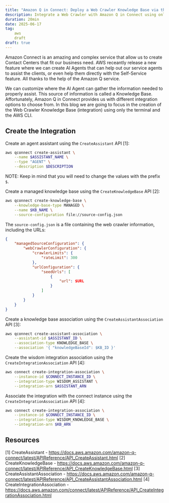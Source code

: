 ```yaml
---
title: "Amazon Q in Connect: Deploy a Web Crawler Knowledge Base via the AWS CLI"
description: Integrate a Web Crawler with Amazon Q in Connect using only the terminal.
duration: 20min
date: 2025-06-17
tag: 
    aws
    draft
draft: true
---
```


Amazon Connect is an amazing and complex service that allow us to create Contact Centers that fit our business need. AWS receantly release a new feature where we can create AI Agents that can help out our service agents to assist the clients, or even help them directly with the Self-Service feature. All thanks to the help of the Amazon Q service.

We can customize where the AI Agent can gather the information needed to properly assist. This source of information is called a Knowledge Base. Affortunately, Amazon Q in Connect provides us with different integration options to choose from. In this blog we are going to focus in the creation of the Web Crawler Knowledge Base (integration) using only the terminal and the AWS CLI.

## Create the Integration

Create an agent assistant using the `CreateAssistant` API [1]:

```bash
aws qconnect create-assistant \
    --name $ASSISTANT_NAME \
    --type "AGENT" \
    --description $DESCRIPTION
```

NOTE: Keep in mind that you will need to change the values with the prefix `$`. 

Create a managed knowledge base using the `CreateKnowledgeBase` API [2]:

```bash
aws qconnect create-knowledge-base \
    --knowledge-base-type MANAGED \
    --name $KB_NAME \
    --source-configuration file://source-config.json
```

The `source-config.json` is a file containing the web crawler information, including the URLs:

```json
{
	"managedSourceConfiguration": {
		"webCrawlerConfiguration": {
			"crawlerLimits": {
				"rateLimit": 300
			},
			"urlConfiguration": {
				"seedUrls": [
					{ 
						"url": $URL
					}
				]	
			}
		}
	}
}
```

Create a knowledge base association using the `CreateAssistantAssociation` API [3]:

```bash
aws qconnect create-assistant-association \
	--assistant-id $ASSISTANT_ID \
	--association-type KNOWLEDGE_BASE \
	--association '{ "knowledgeBaseId": $KB_ID }'
```

Create the wisdom integration association using the `CreateIntegrationAssociation` API [4]:

```bash
aws connect create-integration-association \
	--instance-id $CONNECT_INSTANCE_ID \
	--integration-type WISDOM_ASSISTANT \
	--integration-arn $ASSISTANT_ARN
```

Associate the integration with the connect instance using the `CreateIntegrationAssociation` API [4]:

```bash
aws connect create-integration-association \
	--instance-id $CONNECT_INSTANCE_ID \
	--integration-type WISDOM_KNOWLEDGE_BASE \
	--integration-arn $KB_ARN
```

## Resources
[1] CreateAssistant - https://docs.aws.amazon.com/amazon-q-connect/latest/APIReference/API_CreateAssistant.html
[2] CreateKnowledgeBase - https://docs.aws.amazon.com/amazon-q-connect/latest/APIReference/API_CreateKnowledgeBase.html
[3] CreateAssistantAssociation - https://docs.aws.amazon.com/amazon-q-connect/latest/APIReference/API_CreateAssistantAssociation.html
[4] CreateIntegrationAssociation - https://docs.aws.amazon.com/connect/latest/APIReference/API_CreateIntegrationAssociation.html

